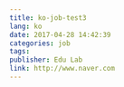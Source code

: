 ```yaml
---
title: ko-job-test3
lang: ko
date: 2017-04-28 14:42:39
categories: job
tags:
publisher: Edu Lab
link: http://www.naver.com
---
```

